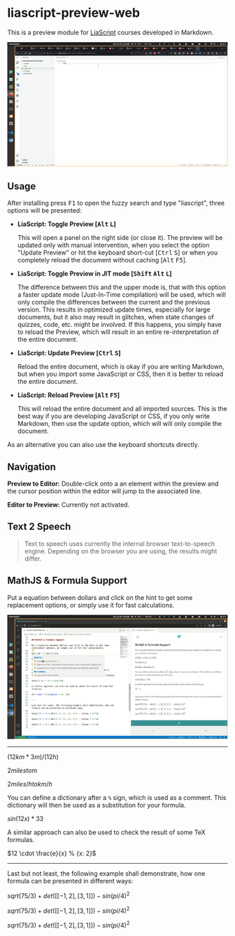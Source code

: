# liascript-preview-web

This is a preview module for [LiaScript](https://LiaScript.github.io) courses developed in Markdown.

![Demo of the previewer](assets/demo.gif)

## Usage

After installing press <kbd>F1</kbd> to open the fuzzy search and type "liascript", three options will be presented:

* __LiaScript: Toggle Preview [<kbd>Alt</kbd> <kbd>L</kbd>]__

  This will open a panel on the right side (or close it).
  The preview will be updated only with manual intervention, when you select the option "Update Preview" or hit the keyboard short-cut [<kbd>Ctrl</kbd> <kbd>S</kbd>] or when you completely reload the document without caching [<kbd>Alt</kbd> <kbd>F5</kbd>].

* __LiaScript: Toggle Preview in JIT mode [<kbd>Shift</kbd> <kbd>Alt</kbd> <kbd>L</kbd>]__

  The difference between this and the upper mode is, that with this option a faster update mode (Just-In-Time compilation) will be used, which will only compile the differences between the current and the previous version.
  This results in optimized update times, especially for large documents, but it also may result in glitches, when state changes of quizzes, code, etc. might be involved.
  If this happens, you simply have to reload the Preview, which will result in an entire re-interpretation of the entire document.

* __LiaScript: Update Preview [<kbd>Ctrl</kbd> <kbd>S</kbd>]__

  Reload the entire document, which is okay if you are writing Markdown, but when you import some JavaScript or CSS, then it is better to reload the entire document.

* __LiaScript: Reload Preview [<kbd>Alt</kbd> <kbd>F5</kbd>]__

  This will reload the entire document and all imported sources.
  This is the best way if you are developing JavaScript or CSS, if you only write Markdown, then use the update option, which will will only compile the document.

As an alternative you can also use the keyboard shortcuts directly.


## Navigation

__Preview to Editor:__
Double-click onto a an element within the preview and the cursor position within the editor will jump to the associated line.

__Editor to Preview:__
Currently not activated.


## Text 2 Speech

> Text to speech uses currently the internal browser text-to-speech engine.
> Depending on the browser you are using, the results might differ.


## MathJS & Formula Support

Put a equation between dollars and click on the hint to get some replacement options, or simply use it for fast calculations.

![Formula evaluation](assets/formulas.gif)

---

$(12 km * 3 m)/(12 h)$

$2 miles to m$

$2 miles/h to km/h$

You can define a dictionary after a `%` sign, which is used as a comment.
This dictionary will then be used as a substitution for your formula.

$sin(12 x) * 33 % {x:0.5}$

A similar approach can also be used to check the result of some TeX formulas.

$12 \cdot \frac{e}{x} % {x: 2}$

---

Last but not least, the following example shall demonstrate, how one formula can be presented in different ways:  

$sqrt(75 / 3) + det([[-1, 2], [3, 1]]) - sin(pi / 4)^2$

$sqrt(75 / 3) + det([[-1, 2], [3, 1]]) - sin(pi / 4)^2$

$sqrt(75 / 3) + det([[-1, 2], [3, 1]]) - sin(pi / 4)^2$
